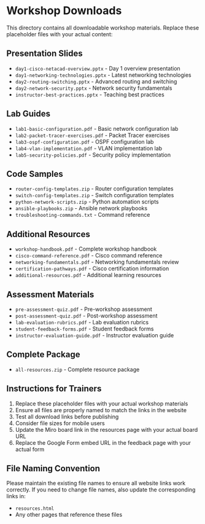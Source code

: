 # Workshop Downloads

This directory contains all downloadable workshop materials. Replace these placeholder files with your actual content:

## Presentation Slides
- `day1-cisco-netacad-overview.pptx` - Day 1 overview presentation
- `day1-networking-technologies.pptx` - Latest networking technologies
- `day2-routing-switching.pptx` - Advanced routing and switching
- `day2-network-security.pptx` - Network security fundamentals
- `instructor-best-practices.pptx` - Teaching best practices

## Lab Guides
- `lab1-basic-configuration.pdf` - Basic network configuration lab
- `lab2-packet-tracer-exercises.pdf` - Packet Tracer exercises
- `lab3-ospf-configuration.pdf` - OSPF configuration lab
- `lab4-vlan-implementation.pdf` - VLAN implementation lab
- `lab5-security-policies.pdf` - Security policy implementation

## Code Samples
- `router-config-templates.zip` - Router configuration templates
- `switch-config-templates.zip` - Switch configuration templates
- `python-network-scripts.zip` - Python automation scripts
- `ansible-playbooks.zip` - Ansible network playbooks
- `troubleshooting-commands.txt` - Command reference

## Additional Resources
- `workshop-handbook.pdf` - Complete workshop handbook
- `cisco-command-reference.pdf` - Cisco command reference
- `networking-fundamentals.pdf` - Networking fundamentals review
- `certification-pathways.pdf` - Cisco certification information
- `additional-resources.pdf` - Additional learning resources

## Assessment Materials
- `pre-assessment-quiz.pdf` - Pre-workshop assessment
- `post-assessment-quiz.pdf` - Post-workshop assessment
- `lab-evaluation-rubrics.pdf` - Lab evaluation rubrics
- `student-feedback-forms.pdf` - Student feedback forms
- `instructor-evaluation-guide.pdf` - Instructor evaluation guide

## Complete Package
- `all-resources.zip` - Complete resource package

## Instructions for Trainers

1. Replace these placeholder files with your actual workshop materials
2. Ensure all files are properly named to match the links in the website
3. Test all download links before publishing
4. Consider file sizes for mobile users
5. Update the Miro board link in the resources page with your actual board URL
6. Replace the Google Form embed URL in the feedback page with your actual form

## File Naming Convention

Please maintain the existing file names to ensure all website links work correctly. If you need to change file names, also update the corresponding links in:
- `resources.html`
- Any other pages that reference these files
